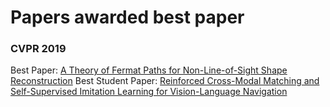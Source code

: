 # Papers awarded best paper


### CVPR 2019
Best Paper: [A Theory of Fermat Paths for Non-Line-of-Sight Shape Reconstruction](http://imaging.cs.cmu.edu/fermat_paths/assets/cvpr2019.pdf)
Best Student Paper: [Reinforced Cross-Modal Matching and Self-Supervised Imitation Learning for Vision-Language Navigation](https://arxiv.org/pdf/1811.10092.pdf)
